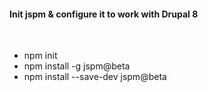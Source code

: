 ####  Init jspm &amp; configure it to work with Drupal 8
<br>

* npm init
* npm install -g jspm@beta
* npm install --save-dev jspm@beta
